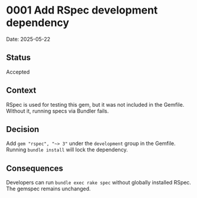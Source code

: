 # 0001 Add RSpec development dependency

Date: 2025-05-22

## Status
Accepted

## Context
RSpec is used for testing this gem, but it was not included in the Gemfile. Without it, running specs via Bundler fails.

## Decision
Add `gem "rspec", "~> 3"` under the `development` group in the Gemfile. Running `bundle install` will lock the dependency.

## Consequences
Developers can run `bundle exec rake spec` without globally installed RSpec. The gemspec remains unchanged.
